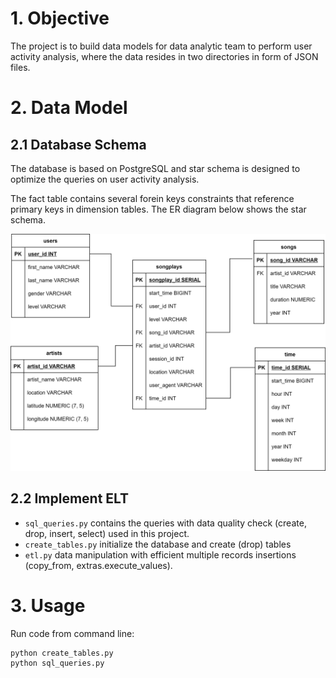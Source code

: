 # 1. Objective
The project is to build data models for data analytic team to perform user activity analysis, where the data resides in two directories in form of JSON files.

# 2. Data Model
## 2.1 Database Schema 

The database is based on PostgreSQL and star schema is designed to optimize the queries on user activity analysis.

The fact table contains several forein keys constraints that reference primary keys in dimension tables. The ER diagram below shows the star schema.

![](image.png)

## 2.2 Implement ELT 
- `sql_queries.py` contains the queries with data quality check (create, drop, insert, select) used in this project.
- `create_tables.py` initialize the database and create (drop) tables
- `etl.py` data manipulation with efficient multiple records insertions (copy_from, extras.execute_values).

# 3. Usage
Run code from command line:

    python create_tables.py
    python sql_queries.py


